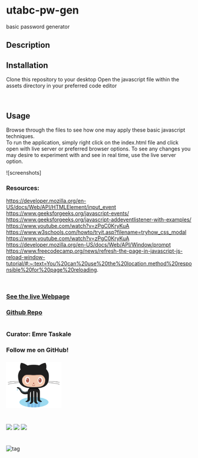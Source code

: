 # utabc-pw-gen
basic password generator
## Description



## Installation
Clone this repository to your desktop
Open the javascript file within the assets directory in your preferred code editor

![]()

## Usage
Browse through the files to see how one may apply these basic javascript techniques.  
To run the application, simply right click on the index.html file and click open with live server or preferred browser options.
To see any changes you may desire to experiment with and see in real time, use the live server option.  

![screenshots]

### Resources:  
https://developer.mozilla.org/en-US/docs/Web/API/HTMLElement/input_event  
https://www.geeksforgeeks.org/javascript-events/  
https://www.geeksforgeeks.org/javascript-addeventlistener-with-examples/  
https://www.youtube.com/watch?v=zPgC0KryKuA  
https://www.w3schools.com/howto/tryit.asp?filename=tryhow_css_modal  
https://www.youtube.com/watch?v=zPgC0KryKuA  
https://developer.mozilla.org/en-US/docs/Web/API/Window/prompt
https://www.freecodecamp.org/news/refresh-the-page-in-javascript-js-reload-window-tutorial/#:~:text=You%20can%20use%20the%20location,method%20responsible%20for%20page%20reloading.

![]()

### [See the live Webpage](https://em-t-shells.github.io/utabc-pw-gen/)
### [Github Repo](https://github.com/EM-T-Shells/utabc-pw-gen)
#
### Curator: Emre Taskale 
### Follow me on GitHub!  
### [<a href="https://github.com/EM-T-Shells"><img alt="EM-T-Shells" src="assets/images/Octocat.png" width=150x/></a>]()
#

![](https://img.shields.io/website?color=cyan&style=for-the-badge&up_message=It%27s%20Alive%21&url=https%3A%2F%2Fem-t-shells.github.io%2Futabc-pw-gen%2F)
![](https://img.shields.io/w3c-validation/default?style=for-the-badge&targetUrl=https%3A%2F%2Fvalidator.w3.org%2Fnu%2F%23file)
![](https://img.shields.io/github/license/Em-t-shells/utabc-into-the-horizon?style=for-the-badge)
#
###
###
###

![tag](#)

